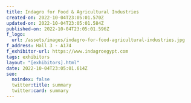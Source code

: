 ```yaml
---
title: Indagro for Food & Agricultural Industries
created-on: 2022-10-04T23:05:01.570Z
updated-on: 2022-10-04T23:05:01.584Z
published-on: 2022-10-04T23:05:01.596Z
f_logo:
  url: /assets/images/indagro-for-food-agricultural-industries.jpg
f_address: Hall 3 - A174
f_exhibitor-url: https://www.indagroegypt.com
tags: exhibitors
layout: "[exhibitors].html"
date: 2022-10-04T23:05:01.614Z
seo:
  noindex: false
  twitter:title: summary
  twitter:card: summary
---
```

